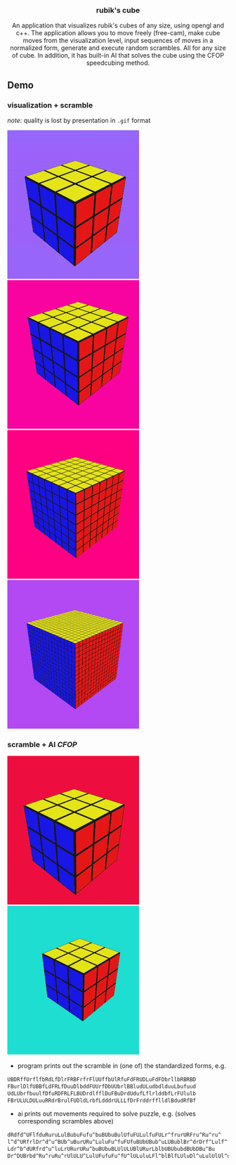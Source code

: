 <br/>
<p align="center">
  <h3 align="center">rubik's cube</h3>
  <p align="center">
   An application that visualizes rubik's cubes of any size, using opengl and c++. The application allows you to move freely (free-cam), make cube moves from the visualization level, input sequences of moves in a normalized form, generate and execute random scrambles. All for any size of cube. In addition, it has built-in AI that solves the cube using the CFOP speedcubing method.
  </p>
</p>

## Demo
### visualization + scramble
_note:_ quality is lost by presentation in `.gif` format

![r3](demo/r3.gif)
![r4](demo/r4.gif)
![r7](demo/r7.gif)
![r16](demo/r16.gif)

### scramble + AI _CFOP_
![r3.1](demo/r3.1.gif)
![r3.2](demo/r3.2.gif)
- program prints out the scramble in (one of) the standardized forms, e.g.
```
UBDRffUrflfbRdLfDlrFRBFrfrFlUUffbUlRfuFdFRUDLuFdFDbrllbRBRBD
FBurlDlfUBBfLdFRLfDuuDlbddFUUrfDbUUbrlBBludULudbdlduuLbufuud
UdLUbrfbuulfDfuRDFRLFLBUDrdlfflDuFBuDrdUdufLflrlddbfLrFUlulb
FBrULULDULuuRRdrBrulFUDldLrbfLdddrULLLfDrFrddrfflldlBdudRfBf
```
- ai prints out movements required to solve puzzle, e.g. (solves corresponding scrambles above)
```
dRdfd^UFlfduRuruLulBubuFufu^buBUbuBulUfuFULulfuFULr^frurURFru^Ru^ru^
l^d^URfrlDr^d^u^BUb^uBurURu^LuluFu^fuFUfuBUbUBub^uLUBublBr^drDrf^Lulf^
Ldr^b^dURfrd^u^luLrURurURu^buBUbuBLUlULUBlURurLblbUBUbubdBUbDBu^Bu
Dr^DUBrbd^Ru^ruRu^rUlULU^LulUFufuFu^fU^lULuluLFl^blBlfLUluDl^uLulUlUl^du
```

